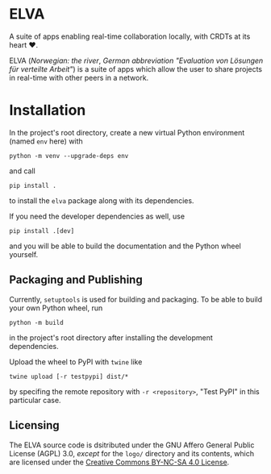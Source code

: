 # ELVA

A suite of apps enabling real-time collaboration locally, with CRDTs at its heart ❤️.

ELVA (_Norwegian: the river_, _German abbreviation "Evaluation von Lösungen für verteilte Arbeit"_) is a suite of apps which allow the user to share projects in real-time with other peers in a network.


# Installation

In the project's root directory, create a new virtual Python environment (named `env` here) with

```shell
python -m venv --upgrade-deps env
```

and call

```shell
pip install .
```

to install the `elva` package along with its dependencies.

If you need the developer dependencies as well, use

```shell
pip install .[dev]
```

and you will be able to build the documentation and the Python wheel yourself.


## Packaging and Publishing

Currently, `setuptools` is used for building and packaging.
To be able to build your own Python wheel, run

```shell
python -m build
```

in the project's root directory after installing the development dependencies.

Upload the wheel to PyPI with `twine` like

```shell
twine upload [-r testpypi] dist/*
```

by specifing the remote repository with `-r <repository>`, "Test PyPI" in this particular case.

## Licensing

The ELVA source code is dsitributed under the GNU Affero General Public License (AGPL) 3.0, *except* for the `logo/` directory and its contents, which are licensed under the [Creative Commons BY-NC-SA 4.0 License](https://creativecommons.org/licenses/by-nc-sa/4.0/).
